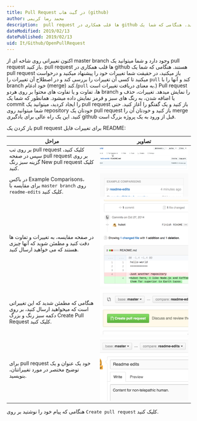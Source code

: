 ```yaml
---
title: Pull Request در گیت هاب (github)  
author: محمد رضا کریمی  
description:  pull request ها قلب همکاری در github هستند. هنگامی که شما یک pull request باز میکنید، در حقیقت شما تغییرات خود را پیشنهاد میکنید و درخواست میکنید تا کسی آن تغییرات را بررسی کند و در اصطلاح آن تغییرات را pull کند و آنها را با branch خود ادغام (merge) کند. 
dateModified: 2019/02/13  
datePublished: 2019/02/13  
uid: It/Github/OpenPullRequest  
---
```


اکنون تغییراتی روی شاخه ای از master branch وجود دارد و شما میتوانید یک pull request باز کنید.
pull request ها قلب همکاری در github هستند. هنگامی که شما یک pull request باز میکنید، در حقیقت شما تغییرات خود را پیشنهاد میکنید و درخواست میکنید تا کسی آن تغییرات را بررسی کند و در اصطلاح آن تغییرات را `pull` کند و آنها را با branch خود ادغام (merge) کند.(`pull` به معنای  دریافت تغییرات است.)
Pull request ها، تفاوت و یا تفاوت های محتوا بر روی هردو branch را نمایش میدهد. تغییرات، حذف و یا اضافه شدن، به رنگ های سبز و قرمز نمایش داده میشود.
همانطور که شما یک commit را ایجاد کردید، میتوانید یک pull request باز کنید و یک گفتگو را آغاز کنید. حتی شما میتوانید روی repository خودتان یک pull request باز کنید و خودتان آن را merge کنید. این یک راه عالی برای یادگیری github قبل از ورود به یک پروژه بزرگ است.

باز کردن یک pull request برای تغییرات فایل README:

مراحل | تصاویر
---- | ----
بر روی تب pull request کلیک کنید، سپس در صفحه pull request بر روی گزینه سبز رنگ New pull request کلیک کنید. | ![باز کردن pull request](./Images/pr-tab.gif)
در باکس Example Comparisons، برای مقایسه با `master branch` روی `readme-edits` کلیک کنید. | ![انتخاب branch](./Images/pick-branch.png)
در صفحه مقایسه، به تغییرات و تفاوت ها دقت کنید و مطمئن شوید که آنها چیزی هستند که می خواهید ارسال کنید. | ![مقایسه تفاوت ها](./Images/diff.png)
هنگامی که مطمئن شدید که این تغییراتی است که میخواهید ارسال کنید، بر روی دکمه سبز رنگ و بزرگ Create Pull Request کلیک کنید. | ![ارسال pull request](./Images/create-pr.png)
برای pull request خود یک عنوان و یک توضیح مختصر در مورد تغییراتتان، بنویسید. | ![عنوان و توضیح pull request](./Images/pr-form.png)


هنگامی که پیام خود را نوشتید بر روی `Create pull request` کلیک کنید.
